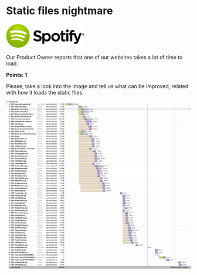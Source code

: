 # Static files nightmare

![Spotify Logo](../resources/spotify-logo.png)

Our Product Owner reports that one of our websites takes a lot of time to load.

**Points: 1**

Please, take a look into the image and tell us what can be improved, related with
how it loads the static files.

![Bad example](./bad_example.png)
